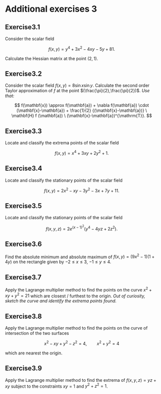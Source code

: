 # Additional exercises 3

## Exercise

Consider the scalar field

$$
f(x,y) = y^4 + 3x^2 - 4xy - 5y + 81.
$$

Calculate the Hessian matrix at the point $(2,1)$.

## Exercise

Consider the scalar field $f(x,y) = 8 \sin x \sin y$. Calculate the second order Taylor approximation of $f$ at the point $(\frac{\pi}{2},\frac{\pi}{2})$.
_Use that:_

$$
f(\mathbf{x}) \approx f(\mathbf{a}) + \nabla f(\mathbf{a}) \cdot (\mathbf{x}-\mathbf{a}) + \frac{1}{2} {(\mathbf{x}-\mathbf{a})} \ \mathbf{H} f (\mathbf{a}) \ (\mathbf{x}-\mathbf{a})^{\mathrm{T}}.
$$

## Exercise

Locate and classify the extrema points of the scalar field

$$
f(x,y) = x^4 + 3 x y + 2 y^2 +1.
$$

## Exercise

Locate and classify the stationary points of the scalar field

$$
f(x,y) = 2x^2 - xy - 3y^2 - 3x +7y +11.
$$

## Exercise

Locate and classify the stationary points of the scalar field

$$
f(x, y, z) = 2e^{(x−1)^2} (y^4 − 4yz + 2z^2).
$$

## Exercise

Find the absolute minimum and absolute maximum of $f(x,y)=(9x^2 − 1)(1 + 4y)$ on the rectangle given by $−2 \leq x \leq 3$, $−1\leq y \leq4$.

## Exercise

Apply the Lagrange multiplier method to find the points on the curve $x^2 + xy + y^2 = 21$ which are closest / furthest to the origin. _Out of curiosity, sketch the curve and identify the extrema points found._

## Exercise

Apply the Lagrange multiplier method to find the points on the curve of intersection of the two surfaces

$$
x^2 - xy + y^2 - z^2 = 4, \quad  \quad x^2 + y^2 =4
$$

which are nearest the origin.

## Exercise

Apply the Lagrange multiplier method to find the extrema of $f(x, y, z) = yz + xy$ subject to the constraints $xy = 1$ and $y^2 + z^2 = 1$.

<style scoped>
h1 {
    counter-reset: h2
}
h2:after {
    counter-increment: h2;
    content: "3." counter(h2) 
}
</style>
